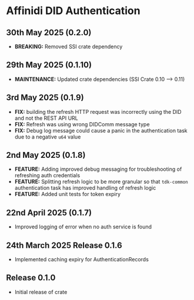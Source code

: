 # Affinidi DID Authentication

## 30th May 2025 (0.2.0)

- **BREAKING:** Removed SSI crate dependency

## 29th May 2025 (0.1.10)

- **MAINTENANCE:** Updated crate dependencies (SSI Crate 0.10 --> 0.11)

## 3rd May 2025 (0.1.9)

- **FIX:** building the refresh HTTP request was incorrectly using the DID and
  not the REST API URL
- **FIX:** Refresh was using wrong DIDComm message type
- **FIX:** Debug log message could cause a panic in the authentication task due
  to a negative `u64` value

## 2nd May 2025 (0.1.8)

- **FEATURE:** Adding improved debug messaging for troubleshooting of refreshing
  auth credentials
- **FEATURE:** Splitting refresh logic to be more granular so that `tdk-common`
  authentication task
  has improved handling of refresh logic
- **FEATURE:** Added unit tests for token expiry

## 22nd April 2025 (0.1.7)

- Improved logging of error when no auth service is found

## 24th March 2025 Release 0.1.6

- Implemented caching expiry for AuthenticationRecords

## Release 0.1.0

- Initial release of crate
